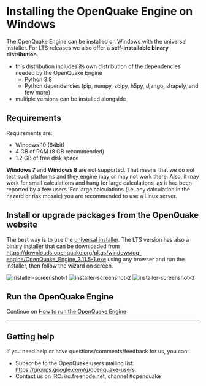 # Installing the OpenQuake Engine on Windows

The OpenQuake Engine can be installed on Windows with the universal installer.
For LTS releases we also offer a **self-installable binary distribution**.

- this distribution includes its own distribution of the dependencies needed by the OpenQuake Engine
    - Python 3.8
    - Python dependencies (pip, numpy, scipy, h5py, django, shapely, and few more)
- multiple versions can be installed alongside

## Requirements

Requirements are:

- Windows 10 (64bit)
- 4 GB of RAM (8 GB recommended)
- 1.2 GB of free disk space

**Windows 7** and **Windows 8** are not supported. That means that we do
not test such platforms and they engine may or may not work there. Also, it
may work for small calculations and hang for large calculations, as it has
been reported by a few users. For large calculations (i.e. any calculation
in the hazard or risk mosaic) you are recommended to use a Linux server.

## Install or upgrade packages from the OpenQuake website

The best way is to use the [universal installer](universal.md). The LTS
version has also a binary installer that can be downloaded from https://downloads.openquake.org/pkgs/windows/oq-engine/OpenQuake_Engine_3.11.5-1.exe using any browser and run the installer, then follow the wizard on screen.

![installer-screenshot-1](../img/win-installer-1.png)
![installer-screenshot-2](../img/win-installer-2.png)
![installer-screenshot-3](../img/win-installer-3.png)

## Run the OpenQuake Engine

Continue on [How to run the OpenQuake Engine](../running/windows.md)

***

## Getting help
If you need help or have questions/comments/feedback for us, you can:
  * Subscribe to the OpenQuake users mailing list: https://groups.google.com/g/openquake-users
  * Contact us on IRC: irc.freenode.net, channel #openquake
